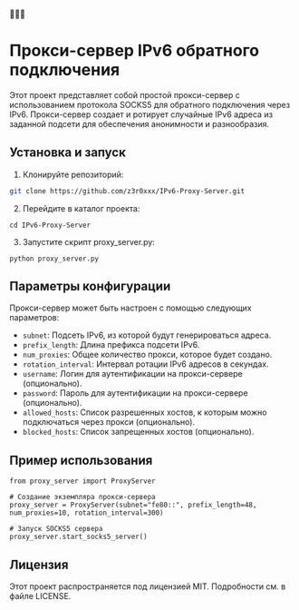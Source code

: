 🧑🏾‍💻
# Прокси-сервер IPv6 обратного подключения
Этот проект представляет собой простой прокси-сервер с использованием протокола SOCKS5 для обратного подключения через IPv6. Прокси-сервер создает и ротирует случайные IPv6 адреса из заданной подсети для обеспечения анонимности и разнообразия.

## Установка и запуск
1. Клонируйте репозиторий:
```bash
git clone https://github.com/z3r0xxx/IPv6-Proxy-Server.git
```
2. Перейдите в каталог проекта:
```
cd IPv6-Proxy-Server
```
3. Запустите скрипт proxy_server.py:
```
python proxy_server.py
```

## Параметры конфигурации
Прокси-сервер может быть настроен с помощью следующих параметров:

- `subnet`: Подсеть IPv6, из которой будут генерироваться адреса.
- `prefix_length`: Длина префикса подсети IPv6.
- `num_proxies`: Общее количество прокси, которое будет создано.
- `rotation_interval`: Интервал ротации IPv6 адресов в секундах.
- `username`: Логин для аутентификации на прокси-сервере (опционально).
- `password`: Пароль для аутентификации на прокси-сервере (опционально).
- `allowed_hosts`: Список разрешенных хостов, к которым можно подключаться через прокси (опционально).
- `blocked_hosts`: Список запрещенных хостов (опционально).

## Пример использования
```
from proxy_server import ProxyServer

# Создание экземпляра прокси-сервера
proxy_server = ProxyServer(subnet="fe80::", prefix_length=48, num_proxies=10, rotation_interval=300)

# Запуск SOCKS5 сервера
proxy_server.start_socks5_server()
```

## Лицензия
Этот проект распространяется под лицензией MIT. Подробности см. в файле LICENSE.
